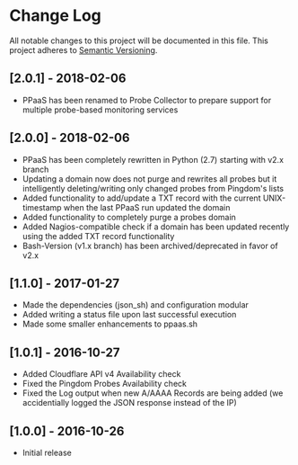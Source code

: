 # Change Log
All notable changes to this project will be documented in this file.
This project adheres to [Semantic Versioning](http://semver.org/).

## [2.0.1] - 2018-02-06
- PPaaS has been renamed to Probe Collector to prepare support for multiple probe-based monitoring services

## [2.0.0] - 2018-02-06
- PPaaS has been completely rewritten in Python (2.7) starting with v2.x branch
- Updating a domain now does not purge and rewrites all probes but it intelligently deleting/writing only changed probes from Pingdom's lists
- Added functionality to add/update a TXT record with the current UNIX-timestamp when the last PPaaS run updated the domain
- Added functionality to completely purge a probes domain
- Added Nagios-compatible check if a domain has been updated recently using the added TXT record functionality
- Bash-Version (v1.x branch) has been archived/deprecated in favor of v2.x

## [1.1.0] - 2017-01-27
- Made the dependencies (json_sh) and configuration modular
- Added writing a status file upon last successful execution
- Made some smaller enhancements to ppaas.sh

## [1.0.1] - 2016-10-27
- Added Cloudflare API v4 Availability check
- Fixed the Pingdom Probes Availability check
- Fixed the Log output when new A/AAAA Records are being added (we accidentially logged the JSON response instead of the IP)

## [1.0.0] - 2016-10-26
- Initial release

